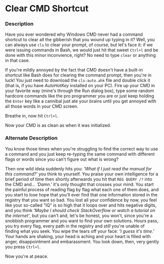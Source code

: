 # Clear CMD Shortcut

### Description
Have you ever wondered why Windows CMD never had a command shortcut to clear all the gibberish that you wound up typing in it? Well, you can always use ```cls``` to clear your prompt, of course, but let's face it: if we were issuing commands in Bash, we would just hit that sweet ```Ctrl+l``` and be done with this minor inconvience, right? No need to type ```clear``` or anything in that case.

If you're mildly annoyed by the fact that CMD doesn't have a built-in shortcut like Bash does for clearing the command prompt, then you're in luck! You just need to  download the ```cls-auto.ahk``` file and double click it (that is, if you have *AutoHotKey* installed on your PC). Fire up your CMD in your favorite way (mine's through the Run dialog box), type some random hardcore commands like the pro programmer you are or just keep holding the ```Enter``` key like a cannibal just ate your brains until you get annoyed with all those words in your CMD screen.

Breathe in, now hit ```Ctrl+l```.

Now your CMD is as clean as when it was initialized.

### Alternate Description

You know those times when you're struggling to find the correct way to use a command and you just keep re-typing the same command with different flags or words since you can't figure out what is wrong?

Then one wild ideia suddenly hits you: _'What if I just read the manual for this command?'_ you think to yourself. You praise your own intelligence for a brief period of time then shortly afterwards you hit that ```REG QUERY /?``` into the CMD and... _'Damn.'_ it's only thought that crosses your mind. You start the painful process of reading flag by flag what each one of them does, and you start to lose hope that you'll ever find that one information stored in the registry that you want so bad. You lost all your confidence by now, you feel like your so-called "IQ" is so high that it loops over and hits negative digits, and you think _'Maybe I should check StackOverflow or watch a tutorial on the internet'_, but you can't and, let's be honest, you won't, since you're a snobbish programmer and you want to find your own solutions. Hours pass, you try every flag, every path in the registry and _still_ you're unable of finding what you seek. You wipe the tears off your face: _'I guess it's time.'_ Your hands are shaking, your head is aching and your heart is filled with anger, disappointment and embarassment. You look down, then, very gently you press ```Ctrl+l```.

Now you're at peace.
